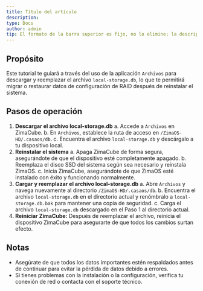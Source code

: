 ```yaml
---
title: Título del artículo
description: 
type: Docs
author: admin
tip: El formato de la barra superior es fijo, no lo elimine; la descripción es la descripción del artículo, y si no se completa, se tomará el primer párrafo del contenido.
---
```

## Propósito
Este tutorial te guiará a través del uso de la aplicación `Archivos` para descargar y reemplazar el archivo `local-storage.db`, lo que te permitirá migrar o restaurar datos de configuración de RAID después de reinstalar el sistema.
## Pasos de operación
1. **Descargar el archivo local-storage.db**
  a. Accede a `Archivos` en ZimaCube.
  b. En `Archivos`, establece la ruta de acceso en `/ZimaOS-HD/.casaos/db`.
  c. Encuentra el archivo `local-storage.db` y descárgalo a tu dispositivo local.
2. **Reinstalar el sistema**
  a. Apaga ZimaCube de forma segura, asegurándote de que el dispositivo esté completamente apagado.
  b. Reemplaza el disco SSD del sistema según sea necesario y reinstala ZimaOS.
  c. Inicia ZimaCube, asegurándote de que ZimaOS esté instalado con éxito y funcionando normalmente.
3. **Cargar y reemplazar el archivo local-storage.db**
  a. Abre `Archivos` y navega nuevamente al directorio `/ZimaOS-HD/.casaos/db`.
  b. Encuentra el archivo `local-storage.db` en el directorio actual y renómbralo a `local-storage.db.bak` para mantener una copia de seguridad.
  c. Carga el archivo `local-storage.db` descargado en el Paso 1 al directorio actual.
4. **Reiniciar ZimaCube:**
  Después de reemplazar el archivo, reinicia el dispositivo ZimaCube para asegurarte de que todos los cambios surtan efecto.
## Notas
- Asegúrate de que todos los datos importantes estén respaldados antes de continuar para evitar la pérdida de datos debido a errores.
- Si tienes problemas con la instalación o la configuración, verifica tu conexión de red o contacta con el soporte técnico.